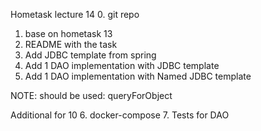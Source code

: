 Hometask lecture 14
0. git repo
1. base on hometask 13
2. README with the task
3. Add JDBC template from spring
4. Add 1 DAO implementation with JDBC template
5. Add 1 DAO implementation with Named JDBC template

NOTE: should be used: queryForObject

Additional for 10
6. docker-compose
7. Tests for DAO


